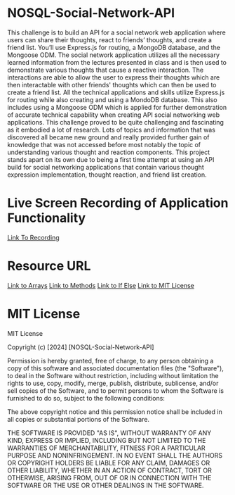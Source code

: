 # NOSQL-Social-Network-API
This challenge is to build an API for a social network web application where users can share their thoughts, react to friends’ thoughts, and create a friend list. You’ll use Express.js for routing, a MongoDB database, and the Mongoose ODM. The social network application utilizes all the necessary learned information from the lectures presented in class and is then used to demonstrate various thoughts that cause a reactive interaction. The interactions are able to allow the user to express their thoughts which are then interactable with other friends' thoughts which can then be used to create a friend list. All the technical applications and skills utilize Express.js for routing while also creating and using a MondoDB database. This also includes using a Mongoose ODM which is applied for further demonstration of accurate technical capability when creating API social networking web applications. This challenge proved to be quite challenging and fascinating as it embodied a lot of research. Lots of topics and information that was discovered all became new ground and really provided further gain of knowledge that was not accessed before most notably the topic of understanding various thought and reaction components. This project stands apart on its own due to being a first time attempt at using an API build for social networking applications that contain various thought expression implementation, thought reaction, and friend list creation.

# Live Screen Recording of Application Functionality 
[Link To Recording](https://drive.google.com/file/d/1kOQumeVCM6prFVxkKpbZm-hKa4iXhK5E/view)

# Resource URL
[Link to Arrays](https://www.w3schools.com/js/js_array_methods.asp)
[Link to Methods](https://www.w3schools.com/js/js_array_methods.asp)
[Link to If Else](https://www.w3schools.com/js/js_if_else.asp)
[Link to MIT License](https://choosealicense.com/licenses/mit/)

# MIT License
MIT License

Copyright (c) [2024] [NOSQL-Social-Network-API]

Permission is hereby granted, free of charge, to any person obtaining a copy
of this software and associated documentation files (the "Software"), to deal
in the Software without restriction, including without limitation the rights
to use, copy, modify, merge, publish, distribute, sublicense, and/or sell
copies of the Software, and to permit persons to whom the Software is
furnished to do so, subject to the following conditions:

The above copyright notice and this permission notice shall be included in all
copies or substantial portions of the Software.

THE SOFTWARE IS PROVIDED "AS IS", WITHOUT WARRANTY OF ANY KIND, EXPRESS OR
IMPLIED, INCLUDING BUT NOT LIMITED TO THE WARRANTIES OF MERCHANTABILITY,
FITNESS FOR A PARTICULAR PURPOSE AND NONINFRINGEMENT. IN NO EVENT SHALL THE
AUTHORS OR COPYRIGHT HOLDERS BE LIABLE FOR ANY CLAIM, DAMAGES OR OTHER
LIABILITY, WHETHER IN AN ACTION OF CONTRACT, TORT OR OTHERWISE, ARISING FROM,
OUT OF OR IN CONNECTION WITH THE SOFTWARE OR THE USE OR OTHER DEALINGS IN THE
SOFTWARE.